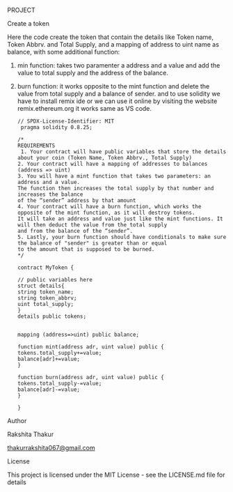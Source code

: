 PROJECT

Create a token

Here the code create the token that contain the details like Token name, Token Abbrv. and Total Supply, and a mapping of address to uint name as balance, with some additional function:
1) min function: takes two paramenter a address and a value and add the value to total supply and the address of the balance.
2) burn function: it works opposite to the mint function and delete the value from total supply and a balance of sender.
and to use solidity we have to install remix ide or we can use it online by visiting the website remix.ethereum.org it works same as VS code.

       // SPDX-License-Identifier: MIT
        pragma solidity 0.8.25;

       /*
       REQUIREMENTS
        1. Your contract will have public variables that store the details about your coin (Token Name, Token Abbrv., Total Supply)
       2. Your contract will have a mapping of addresses to balances (address => uint)
       3. You will have a mint function that takes two parameters: an address and a value. 
       The function then increases the total supply by that number and increases the balance 
       of the “sender” address by that amount
       4. Your contract will have a burn function, which works the opposite of the mint function, as it will destroy tokens. 
       It will take an address and value just like the mint functions. It will then deduct the value from the total supply 
       and from the balance of the “sender”.
       5. Lastly, your burn function should have conditionals to make sure the balance of "sender" is greater than or equal 
       to the amount that is supposed to be burned.
       */

       contract MyToken {

       // public variables here
       struct details{
       string token_name;
       string token_abbrv;
       uint total_supply;
       }
       details public tokens;

    
       mapping (address=>uint) public balance;
 
       function mint(address adr, uint value) public {
       tokens.total_supply+=value;
       balance[adr]+=value;
       }

       function burn(address adr, uint value) public {
       tokens.total_supply-=value;
       balance[adr]-=value;
       }

       }

Author

Rakshita Thakur

thakurrakshita067@gmail.com

License

This project is licensed under the MIT License - see the LICENSE.md file for details

